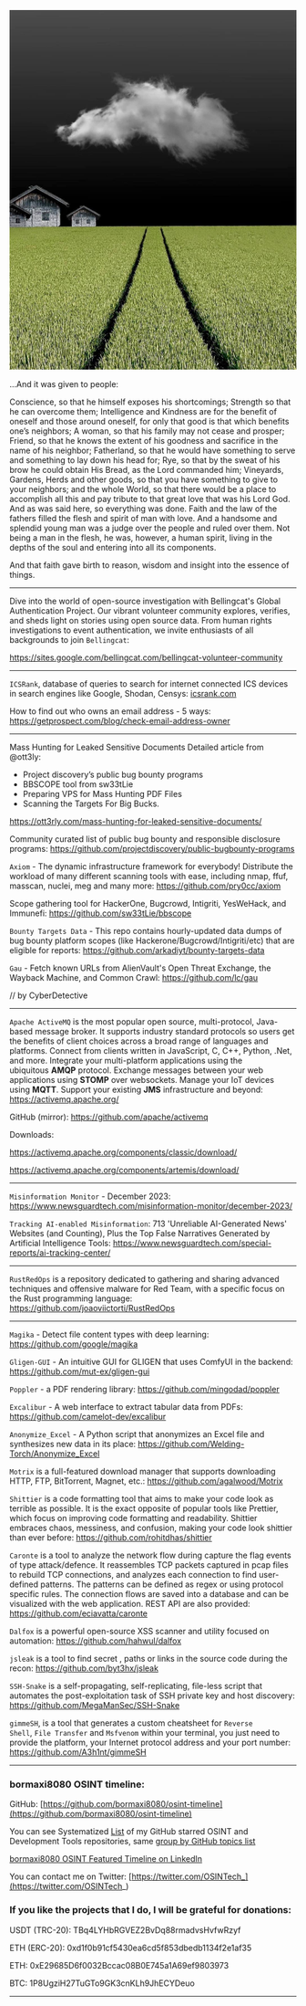 ![alt text](img/47.jpg)

...And it was given to people: 

Conscience, so that he himself exposes his shortcomings; 
Strength so that he can overcome them; 
Intelligence and Kindness are for the benefit of oneself and those around oneself, for only that good is that which benefits one’s neighbors; 
A woman, so that his family may not cease and prosper; 
Friend, so that he knows the extent of his goodness and sacrifice in the name of his neighbor;
Fatherland, so that he would have something to serve and something to lay down his head for;
Rye, so that by the sweat of his brow he could obtain His Bread, as the Lord commanded him;
Vineyards, Gardens, Herds and other goods, so that you have something to give to your neighbors; 
and the whole World, so that there would be a place to accomplish all this and pay tribute to that great love that was his Lord God. 
And as was said here, so everything was done. Faith and the law of the fathers filled the flesh and spirit of man with love. And a handsome and splendid young man was a judge over the people and ruled over them. Not being a man in the flesh, he was, however, a human spirit, living in the depths of the soul and entering into all its components. 

And that faith gave birth to reason, wisdom and insight into the essence of things.

----

Dive into the world of open-source investigation with Bellingcat's Global Authentication Project. Our vibrant volunteer community explores, verifies, and sheds light on stories using open source data. From human rights investigations to event authentication, we invite enthusiasts of all backgrounds to join ```Bellingcat```:

https://sites.google.com/bellingcat.com/bellingcat-volunteer-community

----

```ICSRank```, database of queries to search for internet connected ICS devices in search engines like Google, Shodan, Censys: [icsrank.com](http://icsrank.com/)

How to find out who owns an email address - 5 ways: https://getprospect.com/blog/check-email-address-owner

----

Mass Hunting for Leaked Sensitive Documents Detailed article from @ott3ly: 
- Project discovery’s public bug bounty programs 
- BBSCOPE tool from sw33tLie 
- Preparing VPS for Mass Hunting PDF Files 
- Scanning the Targets For Big Bucks.

https://ott3rly.com/mass-hunting-for-leaked-sensitive-documents/

Community curated list of public bug bounty and responsible disclosure programs: https://github.com/projectdiscovery/public-bugbounty-programs

```Axiom``` - The dynamic infrastructure framework for everybody! Distribute the workload of many different scanning tools with ease, including nmap, ffuf, masscan, nuclei, meg and many more: https://github.com/pry0cc/axiom

Scope gathering tool for HackerOne, Bugcrowd, Intigriti, YesWeHack, and Immunefi: https://github.com/sw33tLie/bbscope

```Bounty Targets Data``` - This repo contains hourly-updated data dumps of bug bounty platform scopes (like Hackerone/Bugcrowd/Intigriti/etc) that are eligible for reports: https://github.com/arkadiyt/bounty-targets-data

```Gau``` - Fetch known URLs from AlienVault's Open Threat Exchange, the Wayback Machine, and Common Crawl: https://github.com/lc/gau

// by CyberDetective

----

```Apache ActiveMQ``` is the most popular open source, multi-protocol, Java-based message broker. It supports industry standard protocols so users get the benefits of client choices across a broad range of languages and platforms. Connect from clients written in JavaScript, C, C++, Python, .Net, and more. Integrate your multi-platform applications using the ubiquitous **AMQP** protocol. Exchange messages between your web applications using **STOMP** over websockets. Manage your IoT devices using **MQTT**. Support your existing **JMS** infrastructure and beyond: https://activemq.apache.org/

GitHub (mirror): https://github.com/apache/activemq

Downloads:

https://activemq.apache.org/components/classic/download/

https://activemq.apache.org/components/artemis/download/

----

```Misinformation Monitor``` - December 2023: https://www.newsguardtech.com/misinformation-monitor/december-2023/

```Tracking AI-enabled Misinformation```: 713 'Unreliable AI-Generated News' Websites (and Counting), Plus the Top False Narratives Generated by Artificial Intelligence Tools: https://www.newsguardtech.com/special-reports/ai-tracking-center/

----

```RustRedOps``` is a repository dedicated to gathering and sharing advanced techniques and offensive malware for Red Team, with a specific focus on the Rust programming language: https://github.com/joaoviictorti/RustRedOps

----

```Magika``` - Detect file content types with deep learning: https://github.com/google/magika

```Gligen-GUI``` - An intuitive GUI for GLIGEN that uses ComfyUI in the backend: https://github.com/mut-ex/gligen-gui

```Poppler``` - a PDF rendering library: https://github.com/mingodad/poppler

```Excalibur``` - A web interface to extract tabular data from PDFs: https://github.com/camelot-dev/excalibur

```Anonymize_Excel``` - A Python script that anonymizes an Excel file and synthesizes new data in its place: https://github.com/Welding-Torch/Anonymize_Excel

```Motrix``` is a full-featured download manager that supports downloading HTTP, FTP, BitTorrent, Magnet, etc.: https://github.com/agalwood/Motrix

```Shittier``` is a code formatting tool that aims to make your code look as terrible as possible. It is the exact opposite of popular tools like Prettier, which focus on improving code formatting and readability. Shittier embraces chaos, messiness, and confusion, making your code look shittier than ever before: https://github.com/rohitdhas/shittier

```Caronte``` is a tool to analyze the network flow during capture the flag events of type attack/defence. It reassembles TCP packets captured in pcap files to rebuild TCP connections, and analyzes each connection to find user-defined patterns. The patterns can be defined as regex or using protocol specific rules. The connection flows are saved into a database and can be visualized with the web application. REST API are also provided: https://github.com/eciavatta/caronte

```Dalfox``` is a powerful open-source XSS scanner and utility focused on automation: https://github.com/hahwul/dalfox

```jsleak``` is a tool to find secret , paths or links in the source code during the recon: https://github.com/byt3hx/jsleak

```SSH-Snake``` is a self-propagating, self-replicating, file-less script that automates the post-exploitation task of SSH private key and host discovery: https://github.com/MegaManSec/SSH-Snake

```gimmeSH```, is a tool that generates a custom cheatsheet for `Reverse Shell`, `File Transfer` and `Msfvenom` within your terminal, you just need to provide the platform, your Internet protocol address and your port number: https://github.com/A3h1nt/gimmeSH

----
### bormaxi8080 OSINT timeline:

GitHub: [https://github.com/bormaxi8080/osint-timeline](https://github.com/bormaxi8080/osint-timeline)

You can see Systematized [List](https://github.com/bormaxi8080/github-starred-repos-builder/blob/main/starred_repos.md) of my GitHub starred OSINT and Development Tools repositories, same [group by GitHub topics list](https://github.com/bormaxi8080/starred)

[bormaxi8080 OSINT Featured Timeline on LinkedIn](https://www.linkedin.com/in/osintech/details/featured/)

You can contact me on Twitter: [https://twitter.com/OSINTech_](https://twitter.com/OSINTech_)
### If you like the projects that I do, I will be grateful for donations:

USDT (TRC-20): TBq4LYHbRGVEZ2BvDq88rmadvsHvfwRzyf

ETH (ERC-20): 0xd1f0b91cf5430ea6cd5f853dbedb1134f2e1af35

ETH: 0xE29685D6f0032Bccac08B0E745a1A69ef9803973

BTC: 1P8UgziH27TuGTo9GK3cnKLh9JhECYDeuo

----
